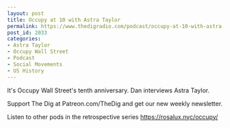 ```yaml
---
layout: post
title: Occupy at 10 with Astra Taylor
permalink: https://www.thedigradio.com/podcast/occupy-at-10-with-astra-taylor/index.html
post_id: 2033
categories: 
- Astra Taylor
- Occupy Wall Street
- Podcast
- Social Movements
- US History
---
```


It's Occupy Wall Street's tenth anniversary. Dan interviews Astra Taylor.

Support The Dig at Patreon.com/TheDig and get our new weekly newsletter.

Listen to other pods in the retrospective series https://rosalux.nyc/occupy/